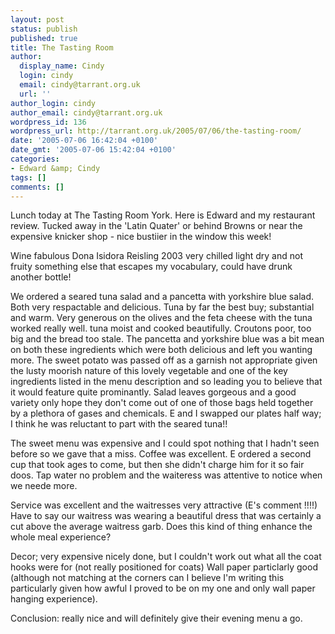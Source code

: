 ```yaml
---
layout: post
status: publish
published: true
title: The Tasting Room
author:
  display_name: Cindy
  login: cindy
  email: cindy@tarrant.org.uk
  url: ''
author_login: cindy
author_email: cindy@tarrant.org.uk
wordpress_id: 136
wordpress_url: http://tarrant.org.uk/2005/07/06/the-tasting-room/
date: '2005-07-06 16:42:04 +0100'
date_gmt: '2005-07-06 15:42:04 +0100'
categories:
- Edward &amp; Cindy
tags: []
comments: []
---
```

<p>Lunch today at The Tasting Room York. Here is Edward and my restaurant review.  Tucked away in the 'Latin Quater' or behind Browns or near the expensive knicker shop - nice bustiier in the window this week!</p>
<p>Wine fabulous Dona Isidora Reisling 2003 very chilled light dry and not fruity something else that escapes my vocabulary, could have drunk another bottle!  </p>
<p>We ordered a seared tuna salad and a pancetta with yorkshire blue salad.  Both very respactable and delicious.  Tuna by far the best buy; substantial and warm.  Very generous on the olives and the feta cheese with the tuna worked really well.  tuna moist and cooked beautifully.  Croutons poor, too big and the bread too stale.  The pancetta and yorkshire blue was a bit mean on both these ingredients which were both delicious and left you wanting more. The sweet potato was passed off as a garnish not appropriate given the lusty moorish nature of this lovely vegetable and one of the key ingredients listed in the menu description and so leading you to believe that it would feature quite prominantly.  Salad leaves gorgeous and a good variety only hope they don't come out of one of those bags held together by a plethora of gases and chemicals. E and I swapped our plates half way; I think he was reluctant to part with the seared tuna!!  </p>
<p>The sweet menu was expensive and I could spot nothing that I hadn't seen before so we gave that a miss.  Coffee was excellent.  E ordered a second cup that took ages to come, but then she didn't charge him for it so fair doos.  Tap water no problem and the waiteress was attentive to notice when we neede more.  </p>
<p>Service was excellent and the waitresses very attractive (E's comment !!!!) Have to say our waitress was wearing a beautiful dress that was certainly a cut above the average waitress garb.  Does this kind of thing enhance the whole meal experience? </p>
<p>Decor; very expensive nicely done, but I couldn't work out what all the coat hooks were for (not really positioned for coats) Wall paper particlarly good (although not matching at the corners can I believe I'm writing this particularly given how awful I proved to be on my one and only wall paper hanging experience). </p>
<p>Conclusion: really nice and will definitely give their evening menu a go.</p>
